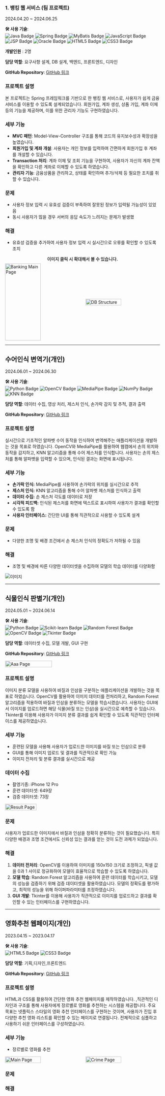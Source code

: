 

### 1. 뱅킹 웹 서비스 (팀 프로젝트) 
2024.04.20 ~ 2024.06.25

**🛠 사용 기술**:  
![Java Badge](https://img.shields.io/badge/Java-%23ED8B00.svg?style=flat-square&logo=openjdk&logoColor=white) 
![Spring Badge](https://img.shields.io/badge/Spring-%236DB33F.svg?style=flat-square&logo=spring&logoColor=white) 
![MyBatis Badge](https://img.shields.io/badge/MyBatis-%23ED8B00.svg?style=flat-square&logo=MyBatis&logoColor=white) 
![JavaScript Badge](https://img.shields.io/badge/JavaScript-%23F7DF1E.svg?style=flat-square&logo=javascript&logoColor=black) 
![JSP Badge](https://img.shields.io/badge/JSP-%230769AD.svg?style=flat-square&logoColor=white) 
![Oracle Badge](https://img.shields.io/badge/OracleDB-%23F80000.svg?style=flat-square&logo=oracle&logoColor=white) 
![HTML5 Badge](https://img.shields.io/badge/HTML5-%23E34F26.svg?style=flat-square&logo=html5&logoColor=white) 
![CSS3 Badge](https://img.shields.io/badge/CSS3-%231572B6.svg?style=flat-square&logo=css3&logoColor=white)


**개발인원** : 2명  

**담당 역할**: 요구사항 설계, DB 설계, 백엔드, 프론트엔드, 디자인  

**GitHub Repository**: [GitHub 링크](https://github.com/jjy1006/bankweb)

### 프로젝트 설명
본 프로젝트는 Spring 프레임워크를 기반으로 한 뱅킹 웹 서비스로, 사용자가 쉽게 금융 서비스를 이용할 수 있도록 설계되었습니다. 회원가입, 계좌 생성, 상품 가입, 계좌 이체 등의 기능을 제공하며, 이를 위한 관리자 기능도 구현하였습니다.  

### 세부 기능
- **MVC 패턴**: Model-View-Controller 구조를 통해 코드의 유지보수성과 확장성을 높였습니다.
- **회원가입 및 계좌 개설**: 사용자는 개인 정보를 입력하여 간편하게 회원가입 후 계좌를 개설할 수 있습니다.
- **Transaction 처리**: 계좌 이체 및 조회 기능을 구현하여, 사용자가 자신의 계좌 잔액을 확인하고 다른 계좌로 이체할 수 있도록 하였습니다.
- **관리자 기능**: 금융상품을 관리하고, 상태를 확인하며 추가/삭제 등 필요한 조치를 취할 수 있습니다.
  
### 문제
- 사용자 정보 입력 시 유효성 검증이 부족하여 잘못된 정보가 입력될 가능성이 있었음
- 동시 사용자가 많을 경우 서버의 응답 속도가 느려지는 문제가 발생했

### 해결
- 유효성 검증을 추가하여 사용자 정보 입력 시 실시간으로 오류를 확인할 수 있도록 조치



    
<div style="text-align: center; font-size: 14px; margin-bottom: 5px; font-weight: bold; color: #333;">
  <span>이미지 클릭 시 확대해서 볼 수 있습니다.</span>
</div>
<div style="display: flex; justify-content: space-between; align-items: center;">
  <img src="https://github.com/jjy1006/bankweb/blob/main/%EB%B1%85%ED%82%B9%20%EB%A9%94%EC%9D%B8%ED%99%94%EB%A9%B4.png" alt="Banking Main Page" style="width: 48%; height: 250px; margin-right: 1%;">
  <img src="https://github.com/jjy1006/bankweb/blob/main/DB%EA%B5%AC%EC%84%B1.png" alt="DB Structure" style="width: 48%; height: auto;">
</div>

---

## 수어인식 변역기(개인)  
2024.06.01 ~ 2024.06.30

**🛠 사용 기술**:  
![Python Badge](https://img.shields.io/badge/Python-%2314354C.svg?style=flat-square&logo=python&logoColor=white) ![OpenCV Badge](https://img.shields.io/badge/OpenCV-%235C3EE8.svg?style=flat-square&logo=opencv&logoColor=white) ![MediaPipe Badge](https://img.shields.io/badge/MediaPipe-%23FF3D00.svg?style=flat-square&logo=google&logoColor=white) ![NumPy Badge](https://img.shields.io/badge/NumPy-%23013243.svg?style=flat-square&logo=numpy&logoColor=white) ![KNN Badge](https://img.shields.io/badge/KNN-%234C8C4A.svg?style=flat-square&logoColor=white)

**담당 역할**: 데이터 수집, 영상 처리, 제스처 인식, 손가락 감지 및 추적, 결과 출력 

**GitHub Repository**: [GitHub 링크](https://github.com/jjy1006/sign)

### 프로젝트 설명
실시간으로 기초적인 알파벳 수어 동작을 인식하여 번역해주는 애플리케이션을 개발하는 것을 목표로 하였습니다. OpenCV와 MediaPipe를 활용하여 웹캠에서 손의 위치와 동작을 감지하고, KNN 알고리즘을 통해 수어 제스처를 인식합니다. 사용자는 손의 제스처를 통해 알파벳을 입력할 수 있으며, 인식된 결과는 화면에 표시됩니다.

### 세부 기능
- **손가락 인식:** MediaPipe를 사용하여 손가락의 위치를 실시간으로 추적
- **제스처 인식:** KNN 알고리즘을 통해 수어 알파벳 제스처를 인식하고 출력
- **데이터 수집:** 손 제스처 각도를 데이터로 저장
- **시각적 피드백:** 인식된 제스처를 화면에 텍스트로 표시하여 사용자가 결과를 확인할 수 있도록 함
- **사용자 인터페이스:** 간단한 UI를 통해 직관적으로 사용할 수 있도록 설계

### 문제
- 다양한 조명 및 배경 조건에서 손 제스처 인식의 정확도가 저하될 수 있음


### 해결
- 조명 및 배경에 따른 다양한 데이터셋을 수집하여 모델의 학습 데이터를 다양화함

![이미지](https://github.com/jjy1006/sign/blob/master/sign_project.png)

---

## 식물인식 판별기(개인)
2024.05.01 ~ 2024.06.14

**🛠 사용 기술**:  
![Python Badge](https://img.shields.io/badge/Python-%2314354C.svg?style=flat-square&logo=python&logoColor=white) 
![Scikit-learn Badge](https://img.shields.io/badge/Scikit--learn-%23F7931E.svg?style=flat-square&logo=scikit-learn&logoColor=white) 
![Random Forest Badge](https://img.shields.io/badge/Random_Forest-%2366CCFF.svg?style=flat-square&logoColor=white) 
![OpenCV Badge](https://img.shields.io/badge/OpenCV-%235C3EE8.svg?style=flat-square&logo=opencv&logoColor=white) 
![Tkinter Badge](https://img.shields.io/badge/Tkinter-%23FF6347.svg?style=flat-square&logo=python&logoColor=white) 

**담당 역할**: 데이터셋 수집, 모델 개발, GUI 구현  

**GitHub Repository**: [GitHub 링크](https://github.com/jjy1006/Basil)

<div style="display: flex; justify-content: space-between;">
  <img src="https://github.com/jjy1006/Basil/raw/master/aaa.png" alt="Aaa Page" style="width: 55%; height: auto;">
</div>

### 프로젝트 설명
이미지 분류 모델을 사용하여 바질과 인삼을 구분하는 애플리케이션을 개발하는 것을 목표로 하였습니다. OpenCV를 활용하여 이미지 데이터를 전처리하고, Random Forest 알고리즘을 적용하여 바질과 인삼을 분류하는 모델을 학습시켰습니다. 사용자는 GUI에서 이미지를 업로드하면 해당 식물(바질 또는 인삼)을 실시간으로 예측할 수 있습니다. Tkinter를 이용해 사용자가 이미지 분류 결과를 쉽게 확인할 수 있도록 직관적인 인터페이스를 제공하였습니다.



### 세부 기능
- 훈련된 모델을 사용해 사용자가 업로드한 이미지를 바질 또는 인삼으로 분류
- GUI를 통해 이미지 업로드 및 결과를 직관적으로 확인 가능
- 이미지 전처리 및 분류 결과를 실시간으로 제공

### 데이터 수집
- 촬영기종: iPhone 12 Pro
- 훈련 데이터셋: 649장
- 검증 데이터셋: 73장
  
<div style="display: flex; justify-content: space-between;">
  <img src="https://github.com/jjy1006/Basil/raw/master/result.png" alt="Result Page" style="width: 45%; height: auto;">
</div>

### 문제
사용자가 업로드한 이미지에서 바질과 인삼을 정확히 분류하는 것이 필요했습니다. 특히 다양한 배경과 조명 조건에서도 신뢰성 있는 결과를 얻는 것이 도전 과제가 되었습니다.

### 해결
1. **데이터 전처리**: OpenCV를 이용하여 이미지를 150x150 크기로 조정하고, 픽셀 값을 0과 1 사이로 정규화하여 모델이 효율적으로 학습할 수 있도록 하였습니다.
2. **모델 학습**: Random Forest 알고리즘을 사용하여 훈련 데이터를 학습시키고, 모델의 성능을 검증하기 위해 검증 데이터셋을 활용하였습니다. 모델의 정확도를 평가하고, 최적의 성능을 위해 하이퍼파라미터를 조정하였습니다.
3. **GUI 개발**: Tkinter를 이용해 사용자가 직관적으로 이미지를 업로드하고 결과를 확인할 수 있는 인터페이스를 구현하였습니다.



---
## 영화추천 웹페이지(개인)
2023.04.15 ~ 2023.04.17


**🛠 사용 기술**:  
![HTML5 Badge](https://img.shields.io/badge/HTML5-%23E34F26.svg?style=flat-square&logo=html5&logoColor=white) 
![CSS3 Badge](https://img.shields.io/badge/CSS3-%231572B6.svg?style=flat-square&logo=css3&logoColor=white)


**담당 역할**:  기획,디자인,프론트엔드 

**GitHub Repository**: [GitHub 링크](https://github.com/jjy1006/netflix)



### 프로젝트 설명
HTML과 CSS를 활용하여 간단한 영화 추천 웹페이지를 제작하였습니다. ,직관적인 디자인과 구조를 통해 사용자에게 장르별로 영화를 추천하는 시스템을 제공합니다. 주요 목표는 넷플릭스 스타일의 영화 추천 인터페이스를 구현하는 것이며, 사용자가 진입 후 다양한 추천 영화 리스트를 확인할 수 있는 페이지로 연결됩니다. 전체적으로 심플하고 사용하기 쉬운 인터페이스를 구성하였습니다.

### 세부 기능
- 장르별로 영화를 추천
<div style="display: flex; justify-content: space-between;">
  <img src="https://github.com/jjy1006/netflix/raw/master/mainpage.png" alt="Main Page" style="width: 48%; height: auto;">
  <img src="https://github.com/jjy1006/netflix/raw/master/crime_page%202024-09-27%20191343.png" alt="Crime Page" style="width: 48%; height: auto;">
</div>

### 문제


### 해결





